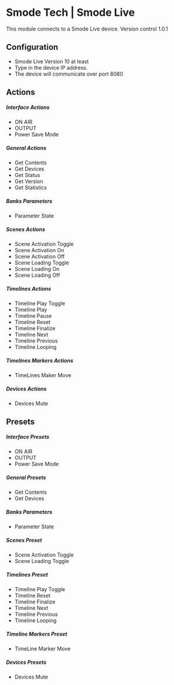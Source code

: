 # Smode Tech | Smode Live

This module connects to a Smode Live device.
Version control 1.0.1

## Configuration
* Smode Live Version 10 at least
* Type in the device IP address.
* The device will communicate over port 8080

## Actions

##### Interface Actions
* ON AIR
* OUTPUT
* Power Save Mode

##### General Actions
* Get Contents
* Get Devices
* Get Status
* Get Version
* Get Statistics

##### Banks Parameters
* Parameter State

##### Scenes Actions
* Scene Activation Toggle
* Scene Activation On
* Scene Activation Off
* Scene Loading Toggle
* Scene Loading On
* Scene Loading Off

##### Timelines Actions
* Timeline Play Toggle
* Timeline Play
* Timeline Pause
* Timeline Reset
* Timeline Finalize
* Timeline Next
* Timeline Previous
* Timeline Looping

##### Timelines Markers Actions
* TimeLines Maker Move

##### Devices Actions
*  Devices Mute

## Presets

##### Interface Presets
* ON AIR
* OUTPUT
* Power Save Mode

##### General Presets
* Get Contents
* Get Devices

##### Banks Parameters
* Parameter State

##### Scenes Preset
* Scene Activation Toggle
* Scene Loading Toggle

##### Timelines Preset
* Timeline Play Toggle
* Timeline Reset
* Timeline Finalize
* Timeline Next
* Timeline Previous
* Timeline Looping

##### Timeline Markers Preset
* TimeLine Marker Move

##### Devices Presets
*  Devices Mute
